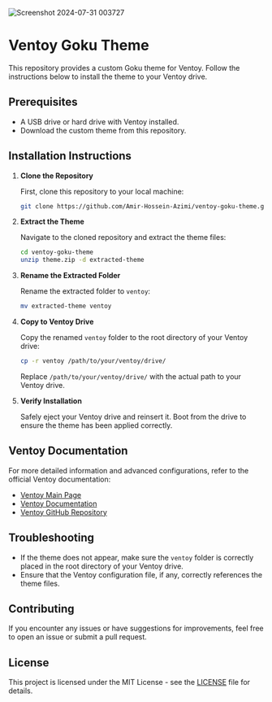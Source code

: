 ![Screenshot 2024-07-31 003727](https://github.com/user-attachments/assets/eb1adb78-96d1-4194-8be8-bac197e0544f)

# Ventoy Goku Theme

This repository provides a custom Goku theme for Ventoy. Follow the instructions below to install the theme to your Ventoy drive.

## Prerequisites

- A USB drive or hard drive with Ventoy installed.
- Download the custom theme from this repository.

## Installation Instructions

1. **Clone the Repository**

    First, clone this repository to your local machine:

    ```sh
    git clone https://github.com/Amir-Hossein-Azimi/ventoy-goku-theme.git
    ```

2. **Extract the Theme**

    Navigate to the cloned repository and extract the theme files:

    ```sh
    cd ventoy-goku-theme
    unzip theme.zip -d extracted-theme
    ```

3. **Rename the Extracted Folder**

    Rename the extracted folder to `ventoy`:

    ```sh
    mv extracted-theme ventoy
    ```

4. **Copy to Ventoy Drive**

    Copy the renamed `ventoy` folder to the root directory of your Ventoy drive:

    ```sh
    cp -r ventoy /path/to/your/ventoy/drive/
    ```

    Replace `/path/to/your/ventoy/drive/` with the actual path to your Ventoy drive.

5. **Verify Installation**

    Safely eject your Ventoy drive and reinsert it. Boot from the drive to ensure the theme has been applied correctly.

## Ventoy Documentation

For more detailed information and advanced configurations, refer to the official Ventoy documentation:

- [Ventoy Main Page](https://www.ventoy.net)
- [Ventoy Documentation](https://www.ventoy.net/en/doc_start.html)
- [Ventoy GitHub Repository](https://github.com/ventoy/Ventoy)

## Troubleshooting

- If the theme does not appear, make sure the `ventoy` folder is correctly placed in the root directory of your Ventoy drive.
- Ensure that the Ventoy configuration file, if any, correctly references the theme files.

## Contributing

If you encounter any issues or have suggestions for improvements, feel free to open an issue or submit a pull request.

## License

This project is licensed under the MIT License - see the [LICENSE](LICENSE) file for details.
